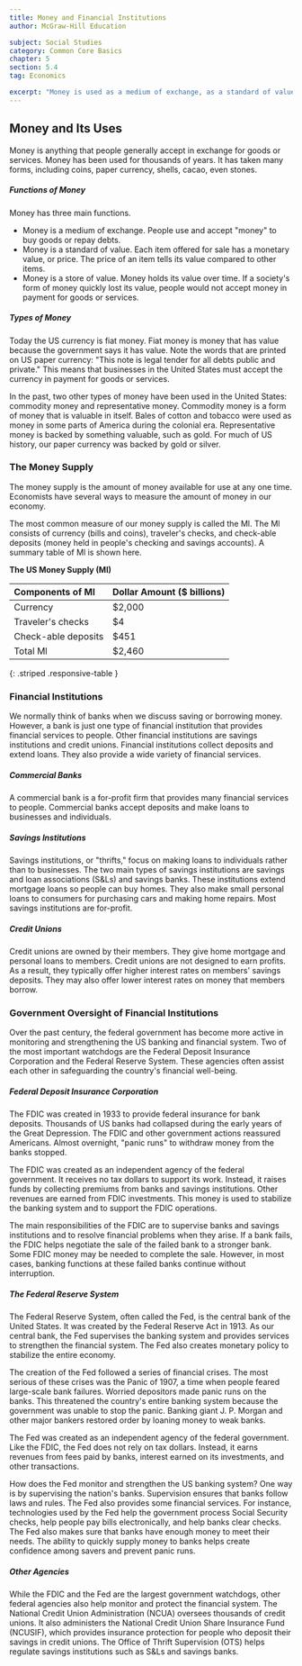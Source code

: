 ```yaml
---
title: Money and Financial Institutions
author: McGraw-Hill Education

subject: Social Studies
category: Common Core Basics
chapter: 5
section: 5.4
tag: Economics

excerpt: "Money is used as a medium of exchange, as a standard of value, and as a way to store value. Today US banks insure the money deposited in their accounts. The country's central bank is the Federal Reserve."
---
```

## Money and Its Uses

Money is anything that people generally accept in exchange for goods or services. Money has been used for thousands of years. It has taken many forms, including coins, paper currency, shells, cacao, even stones.

##### Functions of Money

Money has three main functions.

  * Money is a medium of exchange. People use and accept "money" to buy goods or repay debts.
  * Money is a standard of value. Each item offered for sale has a monetary value, or price. The price of an item tells its value compared to other items.
  * Money is a store of value. Money holds its value over time. If a society's form of money quickly lost its value, people would not accept money in payment for goods or services.

##### Types of Money

Today the US currency is fiat money. Fiat money is money that has value because the government says it has value. Note the words that are printed on US paper currency: "This note is legal tender for all debts public and private." This means that businesses in the United States must accept the currency in payment for goods or services.

In the past, two other types of money have been used in the United States: commodity money and representative money. Commodity money is a form of money that is valuable in itself. Bales of cotton and tobacco were used as money in some parts of America during the colonial era. Representative money is backed by something valuable, such as gold. For much of US history, our paper currency was backed by gold or silver.

### The Money Supply

The money supply is the amount of money available for use at any one time. Economists have several ways to measure the amount of money in our economy.

The most common measure of our money supply is called the Ml. The Ml consists of currency (bills and coins), traveler's checks, and check-able deposits (money held in people's checking and savings accounts). A summary table of Ml is shown here.

**The US Money Supply (Ml)**

| Components of Ml | Dollar Amount ($ billions) |
|:-|:-|
| Currency | $2,000 |
| Traveler's checks | $4 |
| Check-able deposits | $451 |
| Total Ml | $2,460 |
{: .striped .responsive-table }

### Financial Institutions

We normally think of banks when we discuss saving or borrowing money. However, a bank is just one type of financial institution that provides financial services to people. Other financial institutions are savings institutions and credit unions. Financial institutions collect deposits and extend loans. They also provide a wide variety of financial services.

##### Commercial Banks

A commercial bank is a for-profit firm that provides many financial services to people. Commercial banks accept deposits and make loans to businesses and individuals.

##### Savings Institutions

Savings institutions, or "thrifts," focus on making loans to  individuals rather than to businesses. The two main types of savings institutions are savings and loan associations (S&Ls) and savings banks. These institutions extend mortgage loans so people can buy homes. They also make small personal loans to consumers for purchasing cars and making home repairs. Most savings institutions are for-profit.

##### Credit Unions

Credit unions are owned by their members. They give home mortgage and personal loans to members. Credit unions are not designed to earn profits. As a result, they typically offer higher interest rates on members' savings deposits. They may also offer lower interest rates on money that members borrow.

### Government Oversight of Financial Institutions

Over the past century, the federal government has become more active in monitoring and strengthening the US banking and financial system. Two of the most important watchdogs are the Federal Deposit Insurance Corporation and the Federal Reserve System. These agencies often assist each other in safeguarding the country's financial well-being.

##### Federal Deposit Insurance Corporation

The FDIC was created in 1933 to provide federal insurance for bank deposits. Thousands of US banks had collapsed during the early years of the Great Depression. The FDIC and other government actions reassured Americans. Almost overnight, "panic runs" to withdraw money from the banks stopped.

The FDIC was created as an independent agency of the federal government. It receives no tax dollars to support its work. Instead, it raises funds by collecting premiums from banks and savings institutions. Other revenues are earned from FDIC investments. This money is used to stabilize the banking system and to support the FDIC operations.

The main responsibilities of the FDIC are to supervise banks and savings institutions and to resolve financial problems when they arise. If a bank fails, the FDIC helps negotiate the sale of the failed bank to a stronger bank. Some FDIC money may be needed to complete the sale. However, in most cases, banking functions at these failed banks continue without interruption.

##### The Federal Reserve System

The Federal Reserve System, often called the Fed, is the central bank of the United States. It was created by the Federal Reserve Act in 1913. As our central bank, the Fed supervises the banking system and provides services to strengthen the financial system. The Fed also creates monetary policy to stabilize the entire economy.

The creation of the Fed followed a series of financial crises. The most serious of these crises was the Panic of 1907, a time when people feared large-scale bank failures. Worried depositors made panic runs on the banks. This threatened the country's entire banking system because the government was unable to stop the panic. Banking giant J. P. Morgan and other major bankers restored order by loaning money to weak banks.

The Fed was created as an independent agency of the federal government. Like the FDIC, the Fed does not rely on tax dollars. Instead, it earns revenues from fees paid by banks, interest earned on its investments, and other transactions.

How does the Fed monitor and strengthen the US banking system? One way is by supervising the nation's banks. Supervision ensures that banks follow laws and rules. The Fed also provides some financial services. For instance, technologies used by the Fed help the government process Social Security checks, help people pay bills electronically, and help banks clear checks. The Fed also makes sure that banks have enough money to meet their needs. The ability to quickly supply money to banks helps create confidence among savers and prevent panic runs.

##### Other Agencies

While the FDIC and the Fed are the largest government watchdogs, other federal agencies also help monitor and protect the financial system. The National Credit Union Administration (NCUA) oversees thousands of credit unions. It also administers the National Credit Union Share Insurance Fund (NCUSIF), which provides insurance protection for people who deposit their savings in credit unions. The Office of Thrift Supervision (OTS) helps regulate savings institutions such as S&Ls and savings banks.

